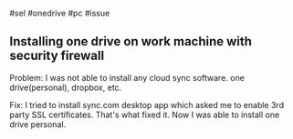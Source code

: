 #sel #onedrive #pc #issue
## Installing one drive on work machine with security firewall

Problem:
I was not able to install any cloud sync software. one drive(personal), dropbox, etc.

Fix:
I tried to install sync.com desktop app which asked me to enable 3rd party SSL certificates. That's what fixed it. Now I was able to install one drive personal. 